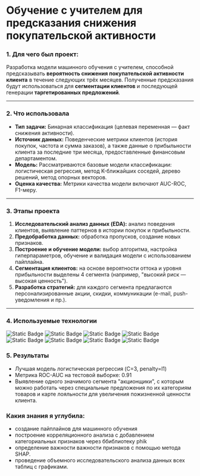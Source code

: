 # Обучение с учителем для предсказания снижения покупательской активности


### 1. **Для чего был проект:**
Разработка модели машинного обучения с учителем, способной предсказывать **вероятность снижения покупательской активности клиента** в течение следующих трёх месяцев. Полученные предсказания будут использоваться для **сегментации клиентов** и последующей генерации **таргетированных предложений**.

---

### 2. **Что использовала**
- **Тип задачи:** Бинарная классификация (целевая переменная — факт снижения активности).
- **Источник данных:** Поведенческие метрики клиентов (история покупок, частота и сумма заказов), а также данные о прибыльности клиента за последние три месяца, предоставленные финансовым департаментом.
- **Модель:** Рассматриваются базовые модели классификации: логистическая регрессия, метод K-ближайших соседей, дерево решений, метод опорных векторов.
- **Оценка качества:** Метрики качества модели включают AUC-ROC, F1-меру.

---

### 3. **Этапы проекта**
1. **Исследовательский анализ данных (EDA):** анализ поведения клиентов, выявление паттернов в истории покупок и прибыльности.
2. **Предобработка данных:** обработка пропусков, создание новых признаков.
3. **Построение и обучение модели:** выбор алгоритма, настройка гиперпараметров, обучение и валидация модели с использованием пайплайна.
4. **Сегментация клиентов:** на основе вероятности оттока и уровня прибыльности выделены 4 сегмента (например, "высокий риск — высокая ценность").
5. **Разработка стратегий:** для каждого сегмента предлагаются персонализированные акции, скидки, коммуникации (e-mail, push-уведомления и пр.).

---
### 4. **Используемые технологии**
![Static Badge](https://img.shields.io/badge/Python-you_like?style=flat&color=blue)
![Static Badge](https://img.shields.io/badge/numpy-you_like?style=flat&color=green)
![Static Badge](https://img.shields.io/badge/pandas-you_like?style=flat&color=pink)
![Static Badge](https://img.shields.io/badge/scikit-learn-you_like?style=flat&color=red)
![Static Badge](https://img.shields.io/badge/matplotlib-you_like?style=flat&color=red)
![Static Badge](https://img.shields.io/badge/seaborn-you_like?style=flat&color=lightblue)
![Static Badge](https://img.shields.io/badge/phik-you_like?style=flat&color=blue)
![Static Badge](https://img.shields.io/badge/shap-you_like?style=flat&color=purple)

### 5. **Результаты** 
- Лучшая модель логистическая регрессия (C=3, penalty=l1)
- Метрика ROC-AUC на тестовой выборке: 0.91
- Выявление одного значимого сегмента "акционщики", с которым можно работать через специальные предложения по их категориям товаров и карте лояльности для увеличения пожизненной ценности клиента.


### Какия знания я углубила:
- создание пайплайнов для машинного обучения
- построение корреляционного анализа с добавлением категориальных признаков через ббиблиотеку phik
- определение важности важности признаков с помощью метода SHAP. 
- проведение объемного исследовательского анализа данных всех таблиц с графиками.

